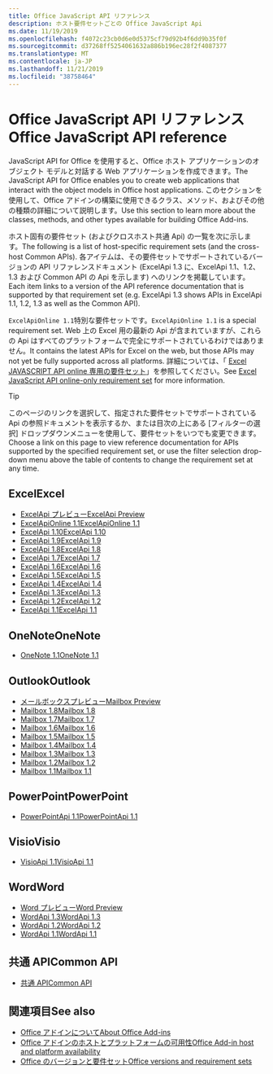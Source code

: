 ```yaml
---
title: Office JavaScript API リファレンス
description: ホスト要件セットごとの Office JavaScript Api
ms.date: 11/19/2019
ms.openlocfilehash: f4072c23cb0d6e0d5375cf79d92b4f6dd9b35f0f
ms.sourcegitcommit: d37268ff5254061632a886b196ec28f2f4087377
ms.translationtype: MT
ms.contentlocale: ja-JP
ms.lasthandoff: 11/21/2019
ms.locfileid: "38758464"
---
```

# <a name="office-javascript-api-reference"></a><span data-ttu-id="47688-103">Office JavaScript API リファレンス</span><span class="sxs-lookup"><span data-stu-id="47688-103">Office JavaScript API reference</span></span>

<span data-ttu-id="47688-104">JavaScript API for Office を使用すると、Office ホスト アプリケーションのオブジェクト モデルと対話する Web アプリケーションを作成できます。</span><span class="sxs-lookup"><span data-stu-id="47688-104">The JavaScript API for Office enables you to create web applications that interact with the object models in Office host applications.</span></span> <span data-ttu-id="47688-105">このセクションを使用して、Office アドインの構築に使用できるクラス、メソッド、およびその他の種類の詳細について説明します。</span><span class="sxs-lookup"><span data-stu-id="47688-105">Use this section to learn more about the classes, methods, and other types available for building Office Add-ins.</span></span>

<span data-ttu-id="47688-106">ホスト固有の要件セット (およびクロスホスト共通 Api) の一覧を次に示します。</span><span class="sxs-lookup"><span data-stu-id="47688-106">The following is a list of host-specific requirement sets (and the cross-host Common APIs).</span></span> <span data-ttu-id="47688-107">各アイテムは、その要件セットでサポートされているバージョンの API リファレンスドキュメント (ExcelApi 1.3 に、ExcelApi 1.1、1.2、1.3 および Common API の Api を示します) へのリンクを掲載しています。</span><span class="sxs-lookup"><span data-stu-id="47688-107">Each item links to a version of the API reference documentation that is supported by that requirement set (e.g. ExcelApi 1.3 shows APIs in ExcelApi 1.1, 1.2, 1.3 as well as the Common API).</span></span>

<span data-ttu-id="47688-108">`ExcelApiOnline 1.1`特別な要件セットです。</span><span class="sxs-lookup"><span data-stu-id="47688-108">`ExcelApiOnline 1.1` is a special requirement set.</span></span> <span data-ttu-id="47688-109">Web 上の Excel 用の最新の Api が含まれていますが、これらの Api はすべてのプラットフォームで完全にサポートされているわけではありません。</span><span class="sxs-lookup"><span data-stu-id="47688-109">It contains the latest APIs for Excel on the web, but those APIs may not yet be fully supported across all platforms.</span></span> <span data-ttu-id="47688-110">詳細については、「 [Excel JAVASCRIPT API online 専用の要件セット](/office/dev/add-ins/reference/requirement-sets/excel-api-online-requirement-set)」を参照してください。</span><span class="sxs-lookup"><span data-stu-id="47688-110">See [Excel JavaScript API online-only requirement set](/office/dev/add-ins/reference/requirement-sets/excel-api-online-requirement-set) for more information.</span></span>

> [!TIP]
> <span data-ttu-id="47688-111">このページのリンクを選択して、指定された要件セットでサポートされている Api の参照ドキュメントを表示するか、または目次の上にある [フィルターの選択] ドロップダウンメニューを使用して、要件セットをいつでも変更できます。</span><span class="sxs-lookup"><span data-stu-id="47688-111">Choose a link on this page to view reference documentation for APIs supported by the specified requirement set, or use the filter selection drop-down menu above the table of contents to change the requirement set at any time.</span></span>

## <a name="excel"></a><span data-ttu-id="47688-112">Excel</span><span class="sxs-lookup"><span data-stu-id="47688-112">Excel</span></span>

- [<span data-ttu-id="47688-113">ExcelApi プレビュー</span><span class="sxs-lookup"><span data-stu-id="47688-113">ExcelApi Preview</span></span>](/javascript/api/excel?view=excel-js-preview)
- [<span data-ttu-id="47688-114">ExcelApiOnline 1.1</span><span class="sxs-lookup"><span data-stu-id="47688-114">ExcelApiOnline 1.1</span></span>](/javascript/api/excel?view=excel-js-online)
- [<span data-ttu-id="47688-115">ExcelApi 1.10</span><span class="sxs-lookup"><span data-stu-id="47688-115">ExcelApi 1.10</span></span>](/javascript/api/excel?view=excel-js-1.10)
- [<span data-ttu-id="47688-116">ExcelApi 1.9</span><span class="sxs-lookup"><span data-stu-id="47688-116">ExcelApi 1.9</span></span>](/javascript/api/excel?view=excel-js-1.9)
- [<span data-ttu-id="47688-117">ExcelApi 1.8</span><span class="sxs-lookup"><span data-stu-id="47688-117">ExcelApi 1.8</span></span>](/javascript/api/excel?view=excel-js-1.8)
- [<span data-ttu-id="47688-118">ExcelApi 1.7</span><span class="sxs-lookup"><span data-stu-id="47688-118">ExcelApi 1.7</span></span>](/javascript/api/excel?view=excel-js-1.7)
- [<span data-ttu-id="47688-119">ExcelApi 1.6</span><span class="sxs-lookup"><span data-stu-id="47688-119">ExcelApi 1.6</span></span>](/javascript/api/excel?view=excel-js-1.6)
- [<span data-ttu-id="47688-120">ExcelApi 1.5</span><span class="sxs-lookup"><span data-stu-id="47688-120">ExcelApi 1.5</span></span>](/javascript/api/excel?view=excel-js-1.5)
- [<span data-ttu-id="47688-121">ExcelApi 1.4</span><span class="sxs-lookup"><span data-stu-id="47688-121">ExcelApi 1.4</span></span>](/javascript/api/excel?view=excel-js-1.4)
- [<span data-ttu-id="47688-122">ExcelApi 1.3</span><span class="sxs-lookup"><span data-stu-id="47688-122">ExcelApi 1.3</span></span>](/javascript/api/excel?view=excel-js-1.3)
- [<span data-ttu-id="47688-123">ExcelApi 1.2</span><span class="sxs-lookup"><span data-stu-id="47688-123">ExcelApi 1.2</span></span>](/javascript/api/excel?view=excel-js-1.2)
- [<span data-ttu-id="47688-124">ExcelApi 1.1</span><span class="sxs-lookup"><span data-stu-id="47688-124">ExcelApi 1.1</span></span>](/javascript/api/excel?view=excel-js-1.1)

## <a name="onenote"></a><span data-ttu-id="47688-125">OneNote</span><span class="sxs-lookup"><span data-stu-id="47688-125">OneNote</span></span>

- [<span data-ttu-id="47688-126">OneNote 1.1</span><span class="sxs-lookup"><span data-stu-id="47688-126">OneNote 1.1</span></span>](/javascript/api/onenote?view=onenote-js-1.1)

## <a name="outlook"></a><span data-ttu-id="47688-127">Outlook</span><span class="sxs-lookup"><span data-stu-id="47688-127">Outlook</span></span>

- [<span data-ttu-id="47688-128">メールボックスプレビュー</span><span class="sxs-lookup"><span data-stu-id="47688-128">Mailbox Preview</span></span>](/javascript/api/outlook?view=outlook-js-preview)
- [<span data-ttu-id="47688-129">Mailbox 1.8</span><span class="sxs-lookup"><span data-stu-id="47688-129">Mailbox 1.8</span></span>](/javascript/api/outlook?view=outlook-js-1.8)
- [<span data-ttu-id="47688-130">Mailbox 1.7</span><span class="sxs-lookup"><span data-stu-id="47688-130">Mailbox 1.7</span></span>](/javascript/api/outlook?view=outlook-js-1.7)
- [<span data-ttu-id="47688-131">Mailbox 1.6</span><span class="sxs-lookup"><span data-stu-id="47688-131">Mailbox 1.6</span></span>](/javascript/api/outlook?view=outlook-js-1.6)
- [<span data-ttu-id="47688-132">Mailbox 1.5</span><span class="sxs-lookup"><span data-stu-id="47688-132">Mailbox 1.5</span></span>](/javascript/api/outlook?view=outlook-js-1.5)
- [<span data-ttu-id="47688-133">Mailbox 1.4</span><span class="sxs-lookup"><span data-stu-id="47688-133">Mailbox 1.4</span></span>](/javascript/api/outlook?view=outlook-js-1.4)
- [<span data-ttu-id="47688-134">Mailbox 1.3</span><span class="sxs-lookup"><span data-stu-id="47688-134">Mailbox 1.3</span></span>](/javascript/api/outlook?view=outlook-js-1.3)
- [<span data-ttu-id="47688-135">Mailbox 1.2</span><span class="sxs-lookup"><span data-stu-id="47688-135">Mailbox 1.2</span></span>](/javascript/api/outlook?view=outlook-js-1.2)
- [<span data-ttu-id="47688-136">Mailbox 1.1</span><span class="sxs-lookup"><span data-stu-id="47688-136">Mailbox 1.1</span></span>](/javascript/api/outlook?view=outlook-js-1.1)

## <a name="powerpoint"></a><span data-ttu-id="47688-137">PowerPoint</span><span class="sxs-lookup"><span data-stu-id="47688-137">PowerPoint</span></span>

- [<span data-ttu-id="47688-138">PowerPointApi 1.1</span><span class="sxs-lookup"><span data-stu-id="47688-138">PowerPointApi 1.1</span></span>](/javascript/api/powerpoint?view=powerpoint-js-1.1)

## <a name="visio"></a><span data-ttu-id="47688-139">Visio</span><span class="sxs-lookup"><span data-stu-id="47688-139">Visio</span></span>

- [<span data-ttu-id="47688-140">VisioApi 1.1</span><span class="sxs-lookup"><span data-stu-id="47688-140">VisioApi 1.1</span></span>](/javascript/api/visio?view=visio-js-1.1)

## <a name="word"></a><span data-ttu-id="47688-141">Word</span><span class="sxs-lookup"><span data-stu-id="47688-141">Word</span></span>

- [<span data-ttu-id="47688-142">Word プレビュー</span><span class="sxs-lookup"><span data-stu-id="47688-142">Word Preview</span></span>](/javascript/api/word?view=word-js-preview)
- [<span data-ttu-id="47688-143">WordApi 1.3</span><span class="sxs-lookup"><span data-stu-id="47688-143">WordApi 1.3</span></span>](/javascript/api/word?view=word-js-1.3)
- [<span data-ttu-id="47688-144">WordApi 1.2</span><span class="sxs-lookup"><span data-stu-id="47688-144">WordApi 1.2</span></span>](/javascript/api/word?view=word-js-1.2)
- [<span data-ttu-id="47688-145">WordApi 1.1</span><span class="sxs-lookup"><span data-stu-id="47688-145">WordApi 1.1</span></span>](/javascript/api/word?view=word-js-1.1)

## <a name="common-api"></a><span data-ttu-id="47688-146">共通 API</span><span class="sxs-lookup"><span data-stu-id="47688-146">Common API</span></span>

- [<span data-ttu-id="47688-147">共通 API</span><span class="sxs-lookup"><span data-stu-id="47688-147">Common API</span></span>](/javascript/api/office?view=common-js)

## <a name="see-also"></a><span data-ttu-id="47688-148">関連項目</span><span class="sxs-lookup"><span data-stu-id="47688-148">See also</span></span>

- [<span data-ttu-id="47688-149">Office アドインについて</span><span class="sxs-lookup"><span data-stu-id="47688-149">About Office Add-ins</span></span>](/office/dev/add-ins/overview)
- [<span data-ttu-id="47688-150">Office アドインのホストとプラットフォームの可用性</span><span class="sxs-lookup"><span data-stu-id="47688-150">Office Add-in host and platform availability</span></span>](/office/dev/add-ins/overview/office-add-in-availability)
- [<span data-ttu-id="47688-151">Office のバージョンと要件セット</span><span class="sxs-lookup"><span data-stu-id="47688-151">Office versions and requirement sets</span></span>](/office/dev/add-ins/develop/office-versions-and-requirement-sets)
